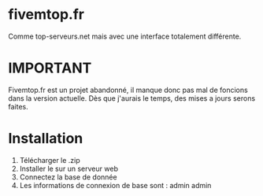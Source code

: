 # fivemtop.fr
Comme top-serveurs.net mais avec une interface totalement différente.

# IMPORTANT 
Fivemtop.fr est un projet abandonné, il manque donc pas mal de foncions dans la version actuelle.
Dès que j'aurais le temps, des mises a jours serons faites.

# Installation 
1. Télécharger le .zip
2. Installer le sur un serveur web
3. Connectez la base de donnée
4. Les informations de connexion de base sont : admin admin
